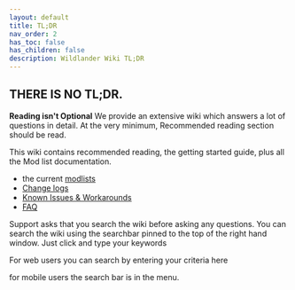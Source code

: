 ```yaml
---
layout: default
title: TL;DR
nav_order: 2
has_toc: false
has_children: false
description: Wildlander Wiki TL;DR
---
```


## THERE IS NO TL;DR.

**Reading isn't Optional** We provide an extensive wiki which answers a lot of questions in detail. At the very minimum, Recommended reading section should be read.

This wiki contains recommended reading, the getting started guide, plus all the Mod list documentation.

* the current [modlists](https://airtable.com/shry9PXLi3ON9Lbtn/tbl7ZahJNkl97qi3j?backgroundColor=yellow&viewControls=on) 
* [Change logs](https://wiki.wildlandermod.com/14ModlistVersions/CHANGELOG/)
* [Known Issues & Workarounds](https://wiki.wildlandermod.com/01Support/KnownIssues/)
* [FAQ](https://wiki.wildlandermod.com/01Support/Faq/)

Support asks that you search the wiki before asking any questions. You can search the wiki using the searchbar pinned to the top of the right hand window. Just click and type your keywords

For web users you can search by entering your criteria here

[](https://media.discordapp.net/attachments/881258698998185996/1092121467669446747/image.png)

for mobile users the search bar is in the menu.

[](https://media.discordapp.net/attachments/348579473727160321/1111292806632325180/image.png)
[](https://media.discordapp.net/attachments/348579473727160321/1111292966611460176/image.png)